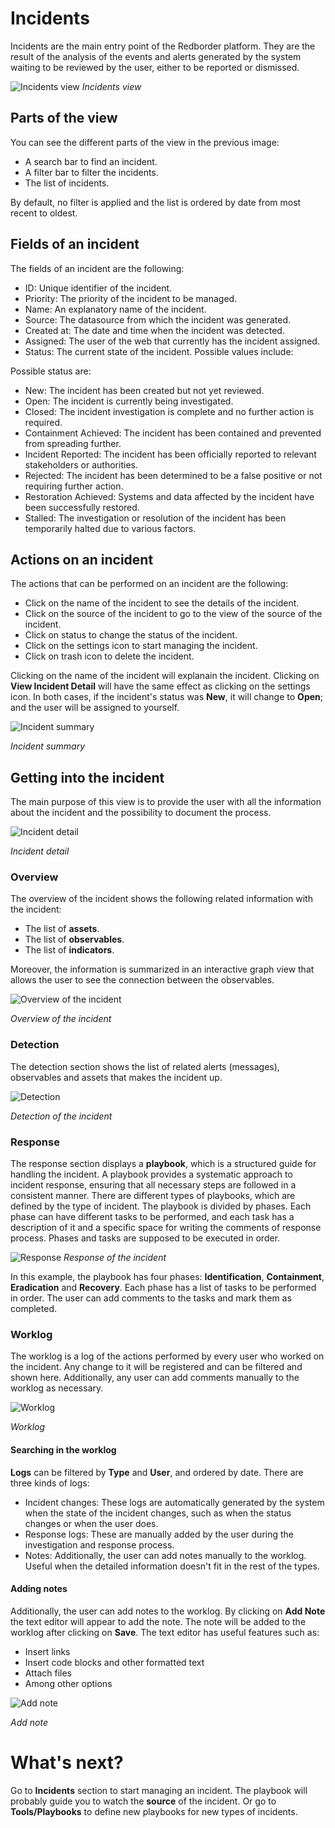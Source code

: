 # Incidents

Incidents are the main entry point of the Redborder platform. They are the result of the analysis of the events and alerts generated by the system waiting to be reviewed by the user, either to be reported or dismissed.

![Incidents view](images/ch05_1_incidents_view.png)
*Incidents view*

## Parts of the view

You can see the different parts of the view in the previous image:

* A search bar to find an incident.
* A filter bar to filter the incidents.
* The list of incidents.

By default, no filter is applied and the list is ordered by date from most recent to oldest.

## Fields of an incident

The fields of an incident are the following:

* ID: Unique identifier of the incident.
* Priority: The priority of the incident to be managed.
* Name: An explanatory name of the incident.
* Source: The datasource from which the incident was generated.
* Created at: The date and time when the incident was detected.
* Assigned: The user of the web that currently has the incident assigned.
* Status: The current state of the incident. Possible values include:

Possible status are:

* New: The incident has been created but not yet reviewed.
* Open: The incident is currently being investigated.
* Closed: The incident investigation is complete and no further action is required.
* Containment Achieved: The incident has been contained and prevented from spreading further.
* Incident Reported: The incident has been officially reported to relevant stakeholders or authorities.
* Rejected: The incident has been determined to be a false positive or not requiring further action.
* Restoration Achieved: Systems and data affected by the incident have been successfully restored.
* Stalled: The investigation or resolution of the incident has been temporarily halted due to various factors.
  
## Actions on an incident

The actions that can be performed on an incident are the following:

* Click on the name of the incident to see the details of the incident.
* Click on the source of the incident to go to the view of the source of the incident.
* Click on status to change the status of the incident.
* Click on the settings icon to start managing the incident.
* Click on trash icon to delete the incident.

Clicking on the name of the incident will explanain the incident. Clicking on **View Incident Detail** will have the same effect as clicking on the settings icon. In both cases, if the incident's status was **New**, it will change to **Open**; and the user will be assigned to yourself.

![Incident summary](images/ch05_1_incident_sum.png)

*Incident summary*

## Getting into the incident

The main purpose of this view is to provide the user with all the information about the incident and the possibility to document the process.

![Incident detail](images/ch05_1_incident_detail.png)

*Incident detail*

### Overview

The overview of the incident shows the following related information with the incident:
* The list of **assets**.
* The list of **observables**.
* The list of **indicators**.

Moreover, the information is summarized in an interactive graph view that allows the user to see the connection between the observables.

![Overview of the incident](images/ch05_1_overview.png)

*Overview of the incident*

### Detection

The detection section shows the list of related alerts (messages), observables and assets that makes the incident up.

![Detection](images/ch05_1_detection.png)

*Detection of the incident*

### Response

The response section displays a **playbook**, which is a structured guide for handling the incident. A playbook provides a systematic approach to incident response, ensuring that all necessary steps are followed in a consistent manner. There are different types of playbooks, which are defined by the type of incident. The playbook is divided by phases. Each phase can have different tasks to be performed, and each task has a description of it and a specific space for writing the comments of response process. Phases and tasks are supposed to be executed in order.

![Response](images/ch05_1_response.png)
*Response of the incident*

In this example, the playbook has four phases: **Identification**, **Containment**, **Eradication** and **Recovery**. Each phase has a list of tasks to be performed in order. The user can add comments to the tasks and mark them as completed.

### Worklog

The worklog is a log of the actions performed by every user who worked on the incident. Any change to it will be registered and can be filtered and shown here. Additionally, any user can add comments manually to the worklog as necessary.

![Worklog](images/ch05_1_worklog.png)

*Worklog*

#### Searching in the worklog

**Logs** can be filtered by **Type** and **User**, and ordered by date. There are three kinds of logs:
* Incident changes: These logs are automatically generated by the system when the state of the incident changes, such as when the status changes or when the user does.
* Response logs: These are manually added by the user during the investigation and response process.
* Notes: Additionally, the user can add notes manually to the worklog. Useful when the detailed information doesn't fit in the rest of the types.

#### Adding notes
Additionally, the user can add notes to the worklog. By clicking on **Add Note** the text editor will appear to add the note. The note will be added to the worklog after clicking on **Save**. The text editor has useful features such as:
* Insert links 
* Insert code blocks and other formatted text
* Attach files
* Among other options

![Add note](images/ch05_1_add_note.png)

*Add note*

# What's next?

Go to **Incidents** section to start managing an incident. The playbook will probably guide you to watch the **source** of the incident. Or go to **Tools/Playbooks** to define new playbooks for new types of incidents.
